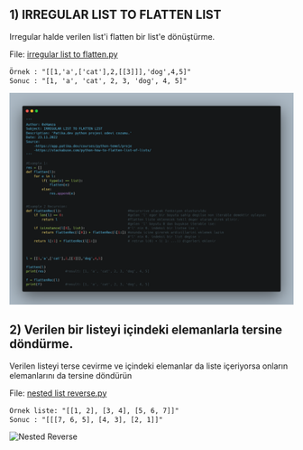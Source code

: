 ## 1) IRREGULAR LIST TO FLATTEN LIST

Irregular halde verilen list'i flatten bir list'e dönüştürme.

File: [irregular list to flatten.py](irregular%20list%20to%20flatten.py)

```
Örnek : "[[1,'a',['cat'],2,[[3]]],'dog',4,5]"
Sonuc : "[1, 'a', 'cat', 2, 3, 'dog', 4, 5]"
```

![Flatten](https://github.com/0xHamza/Algoritma-Problemleri-Sorulari/blob/main/Python/List/irregular%20list%20to%20flatten.png)

## 2) Verilen bir listeyi içindeki elemanlarla tersine döndürme.

Verilen listeyi terse cevirme ve içindeki elemanlar da liste içeriyorsa onların elemanlarını da tersine döndürün

File: [nested list reverse.py](nested%20list%20reverse.py)

```
Ornek liste: "[[1, 2], [3, 4], [5, 6, 7]]"
Sonuc : "[[[7, 6, 5], [4, 3], [2, 1]]"
```

![Nested Reverse](https://github.com/0xHamza/Algoritma-Problemleri-Sorulari/blob/main/Python/List/nesed%20list%20reverse.png)
